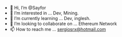 - 👋 Hi, I’m @Sayfor
- 👀 I’m interested in ... Dev, Mining.
- 🌱 I’m currently learning ... Dev, inglesh.
- 💞️ I’m looking to collaborate on ... Ethereum Network
- 📫 How to reach me ... sergiosrx@hotmail.com

<!---
Sayfor/Sayfor is a ✨ special ✨ repository because its `README.md` (this file) appears on your GitHub profile.
You can click the Preview link to take a look at your changes.
--->
